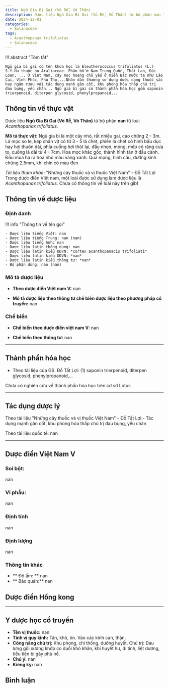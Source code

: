 ```yaml
---
title: Ngũ Gia Bì Gai (Vỏ Rễ, Vỏ Thân)
description: Dược liệu Ngũ Gia Bì Gai (Vỏ Rễ, Vỏ Thân) từ bộ phận nan từ loài *Acanthopanax trifoliatus*
date: 2024-12-01
categories:
  - Solanaceae
tags:
  - Acanthopanax trifoliatus
  - Solanaceae
---
```

!!! abstract "Tóm tắt"

    Ngũ gia bì gai có tên khoa học là Eleutherococcus trifoliatus (L.) S.Y.Hu thuộc họ Araliaceae. Phân bố ở Nam Trung Quốc, Thái Lan, Đài Loan, ... Ở Việt Nam, cây mọc hoang chủ yếu ở miền Bắc nước ta như Lào Cai, Vĩnh Phúc, Phú Thọ,...Nhân dân thường sử dụng dưới dạng thuốc sắc hay ngâm rượu với tác dụng mạnh gân cốt, khu phong hóa thấp chủ trị đau bụng, yếu chân... Ngũ gia bì gai có thành phần hóa học gồm saponin trierpenoid, diterpen glycosid, phenylpropanoid,..

## Thông tin về thực vật


Dược liệu **Ngũ Gia Bì Gai (Vỏ Rễ, Vỏ Thân)** từ bộ phận **nan** từ loài *Acanthopanax trifoliatus*.

**Mô tả thực vật:** Ngũ gia bì là một cây nhỏ, rất nhiều gai, cao chừng 2 - 3m. Lá mọc so le, kép chân vịt có từ 3 - 5 lá chét, phiến lá chét có hình bầu dục hay hơi thuôn dài, phía cuống hơi thót lại, đầu nhọn, mỏng, mép có răng cưa to, cuống lá dài từ 4 - 7cm. Hoa mọc khác gốc, thành hình tán ở đầu cành. Đầu mùa hạ ra hoa nhỏ màu vàng xanh. Quả mọng, hình cầu, đường kính chừng 2,5mm, khi chín có màu đen

*Tài liệu tham khảo:* "Những cây thuốc và vị thuốc Việt Nam" - Đỗ Tất Lợi 
Trong dược điển Việt nam, một loài được sử dụng làm dược liệu là *Acanthopanax trifoliatus*. 
Chưa có thông tin về loài này trên gibf


## Thông tin về dược liệu 

### Định danh

!!! info "Thông tin về tên gọi"

    - Dược liệu tiếng Việt: nan
    - Dược liệu tiếng Trung: nan (nan)
    - Dược liệu tiếng Anh: nan
    - Dược liệu latin thông dụng: nan
    - Dược liệu latin kiểu DĐVN: *cortex acanthopanacis trifoliati*
    - Dược liệu latin kiểu DĐVN: *nan*
    - Dược liệu latin kiểu thông tư: *nan*
    - Bộ phận dùng: nan (nan)

### Mô tả dược liệu 

- **Theo dược điển Việt nam V:** nan

- **Mô tả dược liệu theo thông tư chế biến dược liệu theo phương pháp cổ truyền:** nan

### Chế biến 

- **Chế biến theo dược điển việt nam V**: nan

- **Chế biến theo thông tư:** nan

--- 

## Thành phần hóa học

- Theo tài liệu của GS. Đỗ Tất Lợi:  (1) saponin trierpenoid, diterpen glycosid, phenylpropanoid,...
    
Chưa có nghiên cứu về thành phần hóa học trên cơ sở Lotus

---

## Tác dụng dược lý

Theo tài liệu "Những cây thuốc và vị thuốc Việt Nam" - Đỗ Tất Lợi:- Tác dụng mạnh gân cốt, khu phong hóa thấp chủ trị đau bụng, yếu chân

Theo tài liệu quốc tế: nan

---

## Dược điển Việt Nam V

### Soi bột:

nan

<!-- Hình ảnh soi bột sẽ được tự động chèn vào đây sau -->

### Vi phẫu:

nan

<!-- Hình ảnh vi phẫu sẽ được tự động chèn vào đây sau -->

### Định tính

nan

### Định lượng

nan

### Thông tin khác 

- ** Độ ẩm: ** nan
- ** Bảo quản:** nan

## Dược điển Hồng kong

<!-- PDF sẽ được tự động chèn vào đây sau -->


---

## Y dược học cổ truyền

- **Tên vị thuốc:** nan
- **Tính vị quy kinh:** Tân, khô, ôn. Vào các kinh can, thận.
- **Công năng chủ trị:** Khu phong, chỉ thống, dưỡng huyết. Chủ trị: Đau lưng gối xương khớp co duỗi khó khăn, khí huyết hư, di tinh, liệt dương, tiểu tiện bí gây phù nề.
- **Chú ý:** nan
- **Kiêng kỵ:** nan



## Bình luận

<div id="giscus-container"></div>
<script src="https://giscus.app/client.js"
        data-repo="hoangson0787/CSDL-duoc-lieu"
        data-repo-id="R_kgDONbMRNA"
        data-category="Duoc lieu"
        data-category-id="DIC_kwDONbMRNM4ClklR"
        data-mapping="pathname"
        data-strict="0"
        data-reactions-enabled="1"
        data-emit-metadata="1"
        data-input-position="bottom"
        data-theme="light"
        data-lang="en"
        crossorigin="anonymous"
        async>
</script>

